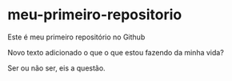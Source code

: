 # meu-primeiro-repositorio
Este é meu primeiro repositório no Github

Novo texto adicionado o que 
o que estou fazendo da minha vida?

Ser ou não ser, eis a questão.
